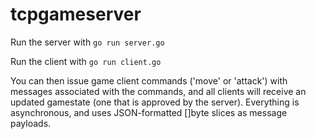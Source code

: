 # tcpgameserver

Run the server with
```go run server.go```

Run the client with
```go run client.go```

You can then issue game client commands ('move' or 'attack') with messages associated with the commands, and all clients will receive an updated gamestate (one that is approved by the server). Everything is asynchronous, and uses JSON-formatted []byte slices as message payloads.
